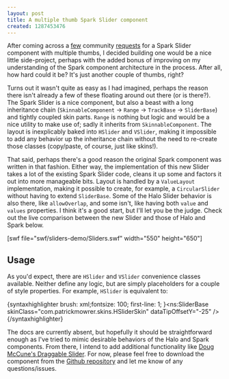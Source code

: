 ```yaml
--- 
layout: post
title: A multiple thumb Spark Slider component
created: 1287453476
---
```

<p>After coming across a <a title="Multiple thumbs in hslider for flex4" href="http://forums.adobe.com/message/3063304" target="_blank">few</a> community <a title="Flex 4 Slider with two thumbs" href="http://stackoverflow.com/questions/2677822" target="_blank">requests</a> for a Spark Slider component with multiple thumbs, I decided building one would be a nice little side-project, perhaps with the added bonus of improving on my understanding of the Spark component architecture in the process. After all, how hard could it be? It's just another couple of thumbs, right?</p><p>Turns out it wasn't quite as easy as I had imagined, perhaps the reason there isn't already a few of these floating around out there (or is there?). The Spark Slider is a nice component, but also a beast with a long inheritance chain (<code>SkinnableComponent</code> -&gt; <code>Range</code> -&gt; <code>TrackBase</code> -&gt; <code>SliderBase</code>) and tightly coupled skin parts. <code>Range</code> is nothing but logic and would be a nice utility to make use of; sadly it inherits from <code>SkinnableComponent</code>. The layout is inexplicably baked into <code>HSlider</code> and <code>VSlider</code>, making it impossible to add any behavior up the inheritance chain without the need to re-create those classes (copy/paste, of course, just like skins!).&nbsp;</p><p>That said, perhaps there's a good reason the original Spark component was written in that fashion. Either way, the implementation of this new Slider takes a lot of the existing Spark Slider code, cleans it up some and factors it out into more manageable bits. Layout is handled by a <code>ValueLayout</code> implementation, making it possible to create, for example, a <code>CircularSlider</code> without having to extend <code>SliderBase</code>. Some of the Halo Slider behavior is also there, like <code>allowOverlap</code>, and some isn't, like having both <code>value</code> and <code>values</code> properties. I think it's a good start, but I'll let you be the judge. Check out the live comparison between the new Slider and those of Halo and Spark below.</p><p style="margin-top: 0.6em; margin-right: 0px; margin-bottom: 1.2em; margin-left: 0px; padding: 0px;">[swf file="swf/sliders-demo/Sliders.swf" width="550" height="650"]</p><h2>Usage</h2><p>As you'd expect, there are <code>HSlider</code> and <code>VSlider</code> convenience classes available. Neither define any logic, but are simply placeholders for a couple of style properties. For example, <code>HSlider</code> is equivalent to:</p><p>{syntaxhighlighter brush: xml;fontsize: 100; first-line: 1; }&lt;ns:SliderBase skinClass="com.patrickmowrer.skins.HSliderSkin" dataTipOffsetY="-25" /&gt;{/syntaxhighlighter}</p><p>The docs are currently absent, but hopefully it should be straightforward enough as I've tried to mimic desirable behaviors of the Halo and Spark components.&nbsp;From there, I intend to add additional functionality like <a title="Draggable Slider Component for Flex" href="http://dougmccune.com/blog/2007/01/21/draggable-slider-component-for-flex/" target="_blank">Doug McCune's Draggable Slider</a>. For now, please feel free to download&nbsp;the component from the <a title="pmowrer's spark-components at master - GitHub" href="http://github.com/pmowrer/spark-components" target="_blank">Github repository</a>&nbsp;and let me know of any questions/issues.</p>
